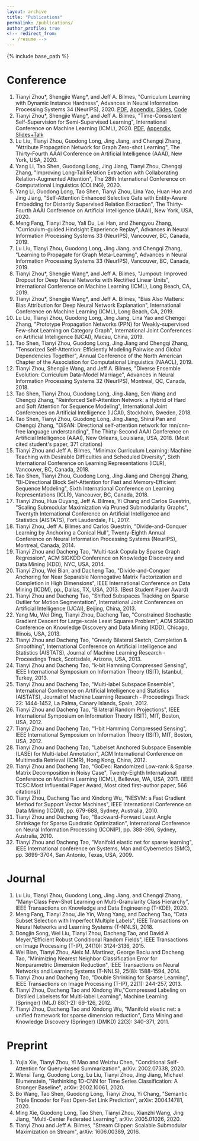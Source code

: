 ```yaml
---
layout: archive
title: "Publications"
permalink: /publications/
author_profile: true
<!-- redirect_from:
  - /resume -->
---
```


{% include base_path %}

Conference
======
1. Tianyi Zhou\*, Shengjie Wang\*, and Jeff A. Bilmes, "Curriculum Learning with Dynamic Instance Hardness", Advances in Neural Information Processing Systems 34 (NeurIPS), 2020. [PDF](https://github.com/tianyizhou/DIHCL/blob/main/paper/dihcl_neurips2020_main.pdf), [Appendix](https://github.com/tianyizhou/DIHCL/blob/main/paper/dihcl_neurips2020_appendix.pdf), [Slides](https://github.com/tianyizhou/DIHCL/blob/main/paper/dihcl_neurips2020_slides.pdf), [Code](https://github.com/tianyizhou/DIHCL)
1. Tianyi Zhou\*, Shengjie Wang\*, and Jeff A. Bilmes, "Time-Consistent Self-Supervision for Semi-Supervised Learning", International Conference on Machine Learning (ICML), 2020. [PDF](http://proceedings.mlr.press/v119/zhou20d/zhou20d.pdf), [Appendix](http://proceedings.mlr.press/v119/zhou20d/zhou20d-supp.pdf), [Slides+Talk](https://icml.cc/virtual/2020/poster/6671)
1. Lu Liu, Tianyi Zhou, Guodong Long, Jing Jiang, and Chengqi Zhang, "Attribute Propagation Network for Graph Zero-shot Learning", The Thirty-Fourth AAAI Conference on Artificial Intelligence (AAAI), New York, USA, 2020.
1. Yang Li, Tao Shen, Guodong Long, Jing Jiang, Tianyi Zhou, Chengqi Zhang, "Improving Long-Tail Relation Extraction with Collaborating Relation-Augmented Attention", The 28th International Conference on Computational Linguistics (COLING), 2020.
1. Yang Li, Guodong Long, Tao Shen, Tianyi Zhou, Lina Yao, Huan Huo and Jing Jiang, "Self-Attention Enhanced Selective Gate with Entity-Aware Embedding for Distantly Supervised Relation Extraction", The Thirty-Fourth AAAI Conference on Artificial Intelligence (AAAI), New York, USA, 2020.
1. Meng Fang, Tianyi Zhou, Yali Du, Lei Han, and Zhengyou Zhang, "Curriculum-guided Hindsight Experience Replay", Advances in Neural Information Processing Systems 33 (NeurIPS), Vancouver, BC, Canada, 2019.
1. Lu Liu, Tianyi Zhou, Guodong Long, Jing Jiang, and Chengqi Zhang, "Learning to Propagate for Graph Meta-Learning", Advances in Neural Information Processing Systems 33 (NeurIPS), Vancouver, BC, Canada, 2019.
1. Tianyi Zhou\*, Shengjie Wang\*, and Jeff A. Bilmes, "Jumpout: Improved Dropout for Deep Neural Networks with Rectified Linear Units", International Conference on Machine Learning (ICML), Long Beach, CA, 2019.
1. Tianyi Zhou\*, Shengjie Wang\*, and Jeff A. Bilmes, "Bias Also Matters: Bias Attribution for Deep Neural Network Explanation", International Conference on Machine Learning (ICML), Long Beach, CA, 2019.
1. Lu Liu, Tianyi Zhou, Guodong Long, Jing Jiang, Lina Yao and Chengqi Zhang, "Prototype Propagation Networks (PPN) for Weakly-supervised Few-shot Learning on Category Graph", International Joint Conferences on Artificial Intelligence (IJCAI), Macau, China, 2019.
1. Tao Shen, Tianyi Zhou, Guodong Long, Jing Jiang and Chengqi Zhang, "Tensorized Self-Attention: Efficiently Modeling Pairwise and Global Dependencies Together", Annual Conference of the North American Chapter of the Association for Computational Linguistics (NAACL), 2019.
1. Tianyi Zhou, Shengjie Wang, and Jeff A. Bilmes, "Diverse Ensemble Evolution: Curriculum Data-Model Marriage", Advances in Neural Information Processing Systems 32 (NeurIPS), Montreal, QC, Canada, 2018.
1. Tao Shen, Tianyi Zhou, Guodong Long, Jing Jiang, Sen Wang and Chengqi Zhang, "Reinforced Self-Attention Network: a Hybrid of Hard and Soft Attention for Sequence Modeling", International Joint Conferences on Artificial Intelligence (IJCAI), Stockholm, Sweden, 2018.
1. Tao Shen, Tianyi Zhou, Guodong Long, Jing Jiang, Shirui Pan and Chengqi Zhang, "DiSAN: Directional self-attention network for rnn/cnn-free language understanding", The Thirty-Second AAAI Conference on Artificial Intelligence (AAAI), New Orleans, Louisiana, USA, 2018. (Most cited student's paper, 371 citations)
1. Tianyi Zhou and Jeff A. Bilmes, "Minimax Curriculum Learning: Machine Teaching with Desirable Difficulties and Scheduled Diversity", Sixth International Conference on Learning Representations (ICLR), Vancouver, BC, Canada, 2018.
1. Tao Shen, Tianyi Zhou, Guodong Long, Jing Jiang and Chengqi Zhang, "Bi-Directional Block Self-Attention for Fast and Memory-Efficient Sequence Modeling", Sixth International Conference on Learning Representations (ICLR), Vancouver, BC, Canada, 2018.
1. Tianyi Zhou, Hua Ouyang, Jeff A. Bilmes, Yi Chang and Carlos Guestrin, "Scaling Submodular Maximization via Pruned Submodularity Graphs", Twentyth International Conference on Artificial Intelligence and Statistics  (AISTATS), Fort Lauderdale, FL, 2017.
1. Tianyi Zhou, Jeff A. Bilmes and Carlos Guestrin, "Divide-and-Conquer Learning by Anchoring a Conical Hull", Twenty-Eighth Annual Conference on Neural Information Processing Systems  (NeurIPS), Montreal, Canada, 2014.
1. Tianyi Zhou and Dacheng Tao, "Multi-task Copula by Sparse Graph Regression", ACM SIGKDD Conference on Knowledge Discovery and Data Mining (KDD), NYC, USA, 2014.
1. Tianyi Zhou, Wei Bian, and Dacheng Tao, "Divide-and-Conquer Anchoring for Near Separable Nonnegative Matrix Factorization and Completion in High Dimensions", IEEE International Conference on Data Mining (ICDM), pp., Dallas, TX, USA, 2013. (Best Student Paper Award)
1. Tianyi Zhou and Dacheng Tao, "Shifted Subspaces Tracking on Sparse Outlier for Motion Segmentation", International Joint Conferences on Artificial Intelligence (IJCAI), Beijing, China, 2013.
1. Yang Mu, Wei Ding, Tianyi Zhou, Dacheng Tao, "Constrained Stochastic Gradient Descent for Large-scale Least Squares Problem", ACM SIGKDD Conference on Knowledge Discovery and Data Mining (KDD), Chicago, Illinois, USA, 2013.
1. Tianyi Zhou and Dacheng Tao, "Greedy Bilateral Sketch, Completion \& Smoothing", International Conference on Artificial Intelligence and Statistics (AISTATS), Journal of Machine Learning Research - Proceedings Track, Scottsdale, Arizona, USA, 2013.
1. Tianyi Zhou and Dacheng Tao, "k-bit Hamming Compressed Sensing", IEEE International Symposium on Information Theory (ISIT), Istanbul, Turkey, 2013.
1. Tianyi Zhou and Dacheng Tao, "Multi-label Subspace Ensemble", International Conference on Artificial Intelligence and Statistics (AISTATS), Journal of Machine Learning Research - Proceedings Track 22: 1444-1452, La Palma, Canary Islands, Spain, 2012.
1. Tianyi Zhou and Dacheng Tao, "Bilateral Random Projections", IEEE International Symposium on Information Theory (ISIT), MIT, Boston, USA, 2012.
1. Tianyi Zhou and Dacheng Tao, "1-bit Hamming Compressed Sensing", IEEE International Symposium on Information Theory (ISIT), MIT, Boston, USA, 2012.
1. Tianyi Zhou and Dacheng Tao, "Labelset Anchored Subspace Ensemble (LASE) for Multi-label Annotation", ACM International Conference on Multimedia Retrieval (ICMR), Hong Kong, China, 2012.
1. Tianyi Zhou and Dacheng Tao, "GoDec: Randomized Low-rank & Sparse Matrix Decomposition in Noisy Case", Twenty-Eighth International Conference on Machine Learning (ICML), Bellevue, WA, USA, 2011. (IEEE TCSC Most Influential Paper Award, Most cited first-author paper, 566 citations})
1. Tianyi Zhou, Dacheng Tao and Xindong Wu, "NESVM: a Fast Gradient Method for Support Vector Machines", IEEE International Conference on Data Mining (ICDM), pp. 679-688, Sydney, Australia, 2010.
1. Tianyi Zhou and Dacheng Tao, "Backward-Forward Least Angle Shrinkage for Sparse Quadratic Optimization", International Conference on Neural Information Processing (ICONIP), pp. 388-396, Sydney, Australia, 2010.
1. Tianyi Zhou and Dacheng Tao, "Manifold elastic net for sparse learning", IEEE International conference on Systems, Man and Cybernetics (SMC), pp. 3699-3704, San Antonio, Texas, USA, 2009.

Journal
======
1. Lu Liu, Tianyi Zhou, Guodong Long, Jing Jiang, and Chengqi Zhang, "Many-Class Few-Shot Learning on Multi-Granularity Class Hierarchy", IEEE Transactions on Knowledge and Data Engineering (T-KDE), 2020. 
1. Meng Fang, Tianyi Zhou, Jie Yin, Wang Yang, and Dacheng Tao, "Data Subset Selection with Imperfect Multiple Labels", IEEE Transactions on Neural Networks and Learning Systems (T-NNLS), 2018.
1. Dongjin Song, Wei Liu, Tianyi Zhou, Dacheng Tao, and David A Meyer,"Efficient Robust Conditional Random Fields", IEEE Transactions on Image Processing (T-IP), 24(10): 3124-3136, 2015.
1. Wei Bian, Tianyi Zhou, Aleix M. Martinez, George Baciu and Dacheng Tao, "Minimizing Nearest Neighbor Classification Error for Nonparametric Dimension Reduction", IEEE Transactions on Neural Networks and Learning Systems (T-NNLS), 25(8): 1588-1594, 2014.
1. Tianyi Zhou and Dacheng Tao, "Double Shrinking for Sparse Learning", IEEE Transactions on Image Processing (T-IP), 22(1): 244-257, 2013.
1. Tianyi Zhou, Dacheng Tao and Xindong Wu,"Compressed Labeling on Distilled Labelsets for Multi-label Learning", Machine Learning (Springer) (MLJ) 88(1-2): 69-126, 2012.
1. Tianyi Zhou, Dacheng Tao and Xindong Wu, "Manifold elastic net: a unified framework for sparse dimension reduction", Data Mining and Knowledge Discovery (Springer) (DMKD) 22(3): 340-371, 2011.

Preprint
======
1. Yujia Xie, Tianyi Zhou, Yi Mao and Weizhu Chen, "Conditional Self-Attention for Query-based Summarization", arXiv:  2002.07338, 2020.
1. Wensi Tang, Guodong Long, Lu Liu, Tianyi Zhou, Jing Jiang, Michael Blumenstein, "Rethinking 1D-CNN for Time Series Classification: A Stronger Baseline", arXiv: 2002.10061, 2020.
1. Bo Wang, Tao Shen, Guodong Long, Tianyi Zhou, Yi Chang, "Semantic Triple Encoder for Fast Open-Set Link Prediction", arXiv: 2004.14781, 2020.
1. Ming Xie, Guodong Long, Tao Shen, Tianyi Zhou, Xianzhi Wang, Jing Jiang, "Multi-Center Federated Learning", arXiv: 2005.01026, 2020.
1. Tianyi Zhou and Jeff A. Bilmes, "Stream Clipper: Scalable Submodular Maximization on Stream", arXiv: 1606.00389, 2016.

<!-- {% if author.googlescholar %}
  You can also find my articles on <u><a href="{{author.googlescholar}}">my Google Scholar profile</a>.</u>
{% endif %} -->

<!-- {% for post in site.publications reversed %}
  {% include archive-single.html %}
{% endfor %} -->
